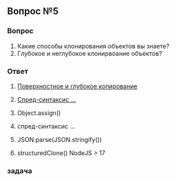 ## Вопрос №5

### Вопрос

1) Какие способы клонирования объектов вы знаете?
2) Глубокое и неглубокое клонирвоание объектов?

### Ответ

1) [Поверхностное и глубокое копирование](https://doka-guide.vercel.app/js/shallow-or-deep-clone/)
1) [Спред-синтаксис ...](https://doka-guide.vercel.app/js/spread/)

1) Object.assign()
2) спред-синтаксис ...
3) JSON.parse(JSON.stringify())
4) structuredClone() NodeJS > 17

### задача

```javascript

 

```